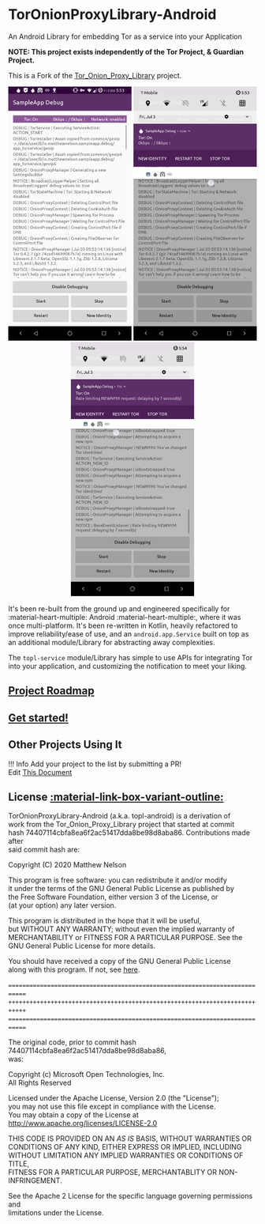 # TorOnionProxyLibrary-Android
An Android Library for embedding Tor as a service into your Application  

**NOTE: This project exists independently of the Tor Project, & Guardian Project.**  

This is a Fork of the 
<a href="https://github.com/thaliproject/Tor_Onion_Proxy_Library" target="_blank">Tor_Onion_Proxy_Library</a> 
project. 

<center>
    <img src="assets/Screenshot_SampleApp_Debug_full.png" width="250"/>
    <img src="assets/Screenshot_SampleApp_Debug_notification1.png" width="250"/>
    <img src="assets/Screenshot_SampleApp_Debug_notification2.png" width="250"/>
</center>

It's been re-built from the ground up and engineered specifically for :material-heart-multiple: 
Android :material-heart-multiple:, where it was once multi-platform. It's been re-written in 
Kotlin, heavily refactored to improve reliability/ease of use, and an `android.app.Service` 
built on top as an additional module/Library for abstracting away complexities.  

The `topl-service` module/Library has simple to use APIs for integrating Tor into your 
application, and customizing the notification to meet your liking.  

## [Project Roadmap](roadmap.md)

## [Get started!](get_started.md)

## Other Projects Using It
<!-- Example (copy between the brackets [] below): -->
<!-- [- <a href="https://your.project.website.com" target="_blank">Your Project's Name</a>] -->

!!! Info
    Add your project to the list by submitting a PR!  
    Edit <a href="https://github.com/05nelsonm/TorOnionProxyLibrary-Android/blob/master/docs/index.md" target="_blank">This Document</a>

## License <a href="https://github.com/05nelsonm/TorOnionProxyLibrary-Android/blob/master/LICENSE" target="_blank">:material-link-box-variant-outline:</a>

TorOnionProxyLibrary-Android (a.k.a. topl-android) is a derivation of  
work from the Tor_Onion_Proxy_Library project that started at commit  
hash 74407114cbfa8ea6f2ac51417dda8be98d8aba86. Contributions made after  
said commit hash are:  

Copyright (C) 2020 Matthew Nelson  

This program is free software: you can redistribute it and/or modify  
it under the terms of the GNU General Public License as published by  
the Free Software Foundation, either version 3 of the License, or  
(at your option) any later version.  

This program is distributed in the hope that it will be useful,  
but WITHOUT ANY WARRANTY; without even the implied warranty of  
MERCHANTABILITY or FITNESS FOR A PARTICULAR PURPOSE.  See the  
GNU General Public License for more details.  

You should have received a copy of the GNU General Public License  
along with this program.  If not, see <a href="https://www.gnu.org/licenses/gpl-3.0.html" target="_blank">here</a>.  

`===========================================================================`  
`+++++++++++++++++++++++++++++++++++++++++++++++++++++++++++++++++++++++++++`  
`===========================================================================`  

The original code, prior to commit hash 74407114cbfa8ea6f2ac51417dda8be98d8aba86,  
was:  

Copyright (c) Microsoft Open Technologies, Inc.  
All Rights Reserved  

Licensed under the Apache License, Version 2.0 (the "License");  
you may not use this file except in compliance with the License.  
You may obtain a copy of the License at http://www.apache.org/licenses/LICENSE-2.0  

THIS CODE IS PROVIDED ON AN *AS IS* BASIS, WITHOUT WARRANTIES OR  
CONDITIONS OF ANY KIND, EITHER EXPRESS OR IMPLIED, INCLUDING  
WITHOUT LIMITATION ANY IMPLIED WARRANTIES OR CONDITIONS OF TITLE,  
FITNESS FOR A PARTICULAR PURPOSE, MERCHANTABLITY OR NON-INFRINGEMENT.  

See the Apache 2 License for the specific language governing permissions and  
limitations under the License.  
